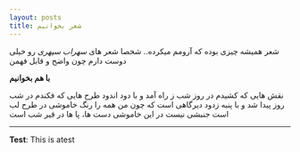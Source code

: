 ```yaml
---
layout: posts
title: شعر بخوانیم
---
```


شعر همیشه چیزی بوده که آرومم میکرده..
شخصا شعر های *سهراب سپهری* رو خیلی دوست دارم چون واضح و قابل فهمن

  **با هم بخوانیم**

 نقش هایی که کشیدم در روز
 شب ز راه آمد و با دود اندود
 طرح هایی که فکندم در شب
 روز پیدا شد و با پنبه زدود
 دیرگاهی است که چون من همه را
 رنگ خاموشی در طرح لب است
 جنبشی نیست در این خاموشی
 دست ها، پا ها در قیر شب است


---
**Test**: This is atest
